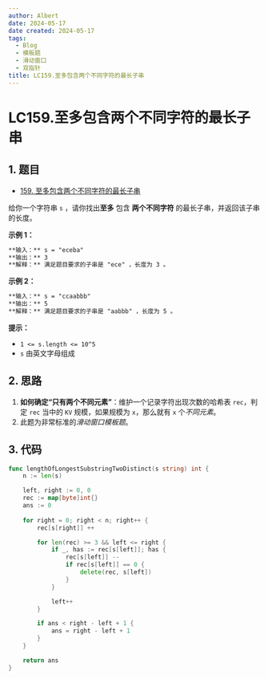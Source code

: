 ```yaml
---
author: Albert
date: 2024-05-17
date created: 2024-05-17
tags:
  - Blog
  - 模板题
  - 滑动窗口
  - 双指针
title: LC159.至多包含两个不同字符的最长子串
---
```


# LC159.至多包含两个不同字符的最长子串

## 1. 题目

- [159. 至多包含两个不同字符的最长子串](https://leetcode.cn/problems/longest-substring-with-at-most-two-distinct-characters/description/)

给你一个字符串 `s` ，请你找出**至多** 包含 **两个不同字符**  的最长子串，并返回该子串的长度。

**示例 1：** 

```markdown
**输入：** s = "eceba"
**输出：** 3
**解释：** 满足题目要求的子串是 "ece" ，长度为 3 。
```

**示例 2：** 

```markdown
**输入：** s = "ccaabbb"
**输出：** 5
**解释：** 满足题目要求的子串是 "aabbb" ，长度为 5 。
```

**提示：** 

- `1 <= s.length <= 10^5`
- `s` 由英文字母组成

## 2. 思路

1. **如何确定“只有两个不同元素”**：维护一个记录字符出现次数的哈希表 `rec`，判定 `rec` 当中的 `KV` 规模，如果规模为 `x`，那么就有 `x` 个*不同元素*。
2. 此题为非常标准的*滑动窗口模板题*。

## 3. 代码

```go
func lengthOfLongestSubstringTwoDistinct(s string) int {
    n := len(s)

    left, right := 0, 0
    rec := map[byte]int{}
    ans := 0
    
    for right = 0; right < n; right++ {
        rec[s[right]] ++

        for len(rec) >= 3 && left <= right {
            if _, has := rec[s[left]]; has {
                rec[s[left]] --
                if rec[s[left]] == 0 {
                    delete(rec, s[left])
                }
            }

            left++
        }

        if ans < right - left + 1 {
            ans = right - left + 1
        }
    }

    return ans
}
```